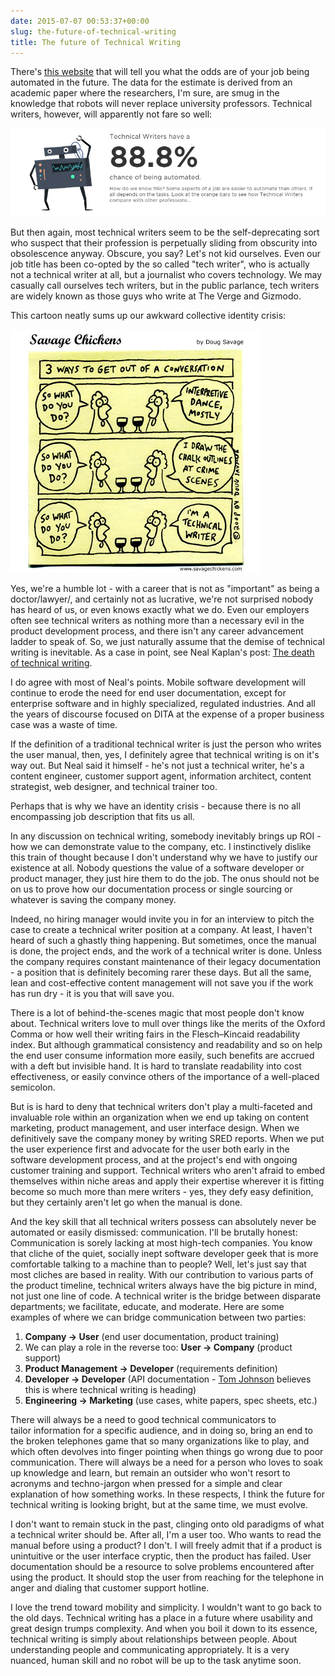 ```yaml
---
date: 2015-07-07 00:53:37+00:00
slug: the-future-of-technical-writing
title: The future of Technical Writing
---
```


There's [this website](http://www.npr.org/sections/money/2015/05/21/408234543/will-your-job-be-done-by-a-machine) that will tell you what the odds are of your job being automated in the future. The data for the estimate is derived from an academic paper where the researchers, I'm sure, are smug in the knowledge that robots will never replace university professors. Technical writers, however, will apparently not fare so well:


![techwriters](/images/techwriters.jpg)




But then again, most technical writers seem to be the self-deprecating sort who suspect that their profession is perpetually sliding from obscurity into obsolescence anyway. <!--more--> Obscure, you say? Let's not kid ourselves. Even our job title has been co-opted by the so called "tech writer", who is actually not a technical writer at all, but a journalist who covers technology. We may casually call ourselves tech writers, but in the public parlance, tech writers are widely known as those guys who write at The Verge and Gizmodo.




This cartoon neatly sums up our awkward collective identity crisis:




![chickenconversation](/images/chickenconversation.jpg)




Yes, we're a humble lot - with a career that is not as "important" as being a doctor/lawyer/<insert career your parents would be proud of>, and certainly not as lucrative, we're not surprised nobody has heard of us, or even knows exactly what we do. Even our employers often see technical writers as nothing more than a necessary evil in the product development process, and there isn't any career advancement ladder to speak of. So, we just naturally assume that the demise of technical writing is inevitable. As a case in point, see Neal Kaplan's post: [The death of technical writing](http://customersandcontent.com/2014/05/03/the-death-of-technical-writing-part-1/).


I do agree with most of Neal's points. Mobile software development will continue to erode the need for end user documentation, except for enterprise software and in highly specialized, regulated industries. And all the years of discourse focused on DITA at the expense of a proper business case was a waste of time.

If the definition of a traditional technical writer is just the person who writes the user manual, then, yes, I definitely agree that technical writing is on it's way out. But Neal said it himself - he's not just a technical writer, he's a content engineer, customer support agent, information architect, content strategist, web designer, and technical trainer too.

Perhaps that is why we have an identity crisis - because there is no all encompassing job description that fits us all.

In any discussion on technical writing, somebody inevitably brings up ROI - how we can demonstrate value to the company, etc. I instinctively dislike this train of thought because I don't understand why we have to justify our existence at all. Nobody questions the value of a software developer or product manager, they just hire them to do the job. The onus should not be on us to prove how our documentation process or single sourcing or whatever is saving the company money.

Indeed, no hiring manager would invite you in for an interview to pitch the case to create a technical writer position at a company. At least, I haven't heard of such a ghastly thing happening. But sometimes, once the manual is done, the project ends, and the work of a technical writer is done. Unless the company requires constant maintenance of their legacy documentation - a position that is definitely becoming rarer these days. But all the same, lean and cost-effective content management will not save you if the work has run dry - it is you that will save you.

There is a lot of behind-the-scenes magic that most people don't know about. Technical writers love to mull over things like the merits of the Oxford Comma or how well their writing fairs in the Flesch–Kincaid readability index. But although grammatical consistency and readability and so on help the end user consume information more easily, such benefits are accrued with a deft but invisible hand. It is hard to translate readability into cost effectiveness, or easily convince others of the importance of a well-placed semicolon.

But is is hard to deny that technical writers don't play a multi-faceted and invaluable role within an organization when we end up taking on content marketing, product management, and user interface design. When we definitively save the company money by writing SRED reports. When we put the user experience first and advocate for the user both early in the software development process, and at the project's end with ongoing customer training and support. Technical writers who aren't afraid to embed themselves within niche areas and apply their expertise wherever it is fitting become so much more than mere writers - yes, they defy easy definition, but they certainly aren't let go when the manual is done.

And the key skill that all technical writers possess can absolutely never be automated or easily dismissed: communication. I'll be brutally honest: Communication is sorely lacking at most high-tech companies. You know that cliche of the quiet, socially inept software developer geek that is more comfortable talking to a machine than to people? Well, let's just say that most cliches are based in reality. With our contribution to various parts of the product timeline, technical writers always have the big picture in mind, not just one line of code. A technical writer is the bridge between disparate departments; we facilitate, educate, and moderate. Here are some examples of where we can bridge communication between two parties:

1. **Company → User** (end user documentation, product training)
2. We can play a role in the reverse too: **User → Company** (product support)
3. **Product Management → Developer** (requirements definition)
4. **Developer → Developer** (API documentation - [Tom Johnson](http://idratherbewriting.com/2014/06/03/the-future-of-tech-comm-is-developer-doc/) believes this is where technical writing is heading)
5. **Engineering → Marketing** (use cases, white papers, spec sheets, etc.)

There will always be a need to good technical communicators to tailor information for a specific audience, and in doing so, bring an end to the broken telephones game that so many organizations like to play, and which often devolves into finger pointing when things go wrong due to poor communication. There will always be a need for a person who loves to soak up knowledge and learn, but remain an outsider who won't resort to acronyms and techno-jargon when pressed for a simple and clear explanation of how something works. In these respects, I think the future for technical writing is looking bright, but at the same time, we must evolve.

I don't want to remain stuck in the past, clinging onto old paradigms of what a technical writer should be. After all, I'm a user too. Who wants to read the manual before using a product? I don't. I will freely admit that if a product is unintuitive or the user interface cryptic, then the product has failed. User documentation should be a resource to solve problems encountered after using the product. It should stop the user from reaching for the telephone in anger and dialing that customer support hotline.

I love the trend toward mobility and simplicity. I wouldn't want to go back to the old days. Technical writing has a place in a future where usability and great design trumps complexity. And when you boil it down to its essence, technical writing is simply about relationships between people. About understanding people and communicating appropriately. It is a very nuanced, human skill and no robot will be up to the task anytime soon.
